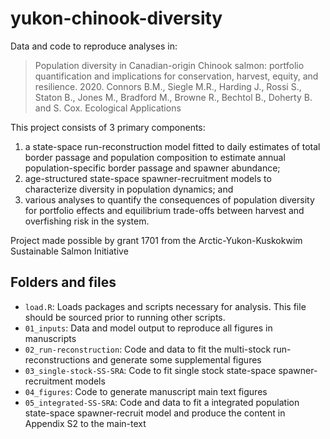 # yukon-chinook-diversity
Data and code to reproduce analyses in:
> Population diversity in Canadian-origin Chinook salmon: portfolio quantification and implications for conservation, harvest, equity, and resilience. 2020. Connors B.M., Siegle M.R., Harding J., Rossi S., Staton B., Jones M., Bradford M., Browne R., Bechtol B., Doherty B. and S. Cox. Ecological Applications

This project consists of 3 primary components: 
1. a state-space run-reconstruction model fitted to daily estimates of total border passage and population composition to estimate annual population-specific border passage and spawner abundance; 
2. age-structured state-space spawner-recruitment models to characterize diversity in population dynamics; and 
3. various analyses to quantify the consequences of population diversity for portfolio effects and equilibrium trade-offs between harvest and overfishing risk in the system.

Project made possible by grant 1701 from the Arctic-Yukon-Kuskokwim Sustainable Salmon Initiative

## Folders and files
- `load.R`: Loads packages and scripts necessary for analysis. This file should be sourced prior to running other scripts.
- `01_inputs`: Data and model output to reproduce all figures in manuscripts
- `02_run-reconstruction`: Code and data to fit the multi-stock run-reconstructions and generate some supplemental figures
- `03_single-stock-SS-SRA`: Code to fit single stock state-space spawner-recruitment models 
- `04_figures`: Code to generate manuscript main text figures 
- `05_integrated-SS-SRA`: Code and data to fit a integrated population state-space spawner-recruit model and produce the content in Appendix S2 to the main-text


